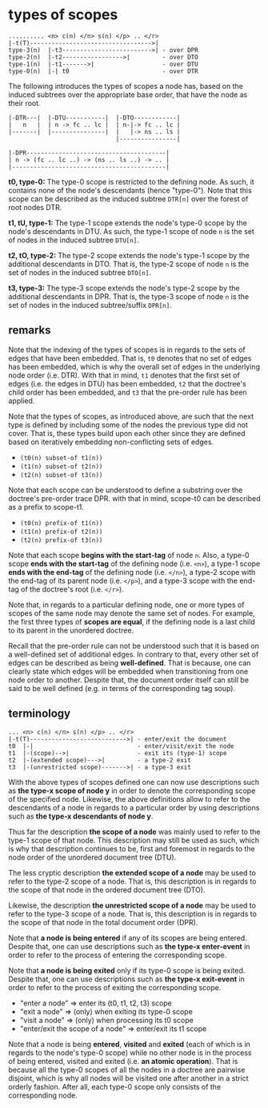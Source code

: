 
<!-- ======================================================================= -->
# types of scopes

```
.......... <n> c(n) </n> s(n) </p> .. </r>
|-t(T)---------------------------------->|
type-3(n)  |-t3------------------------->| - over DPR
type-2(n)  |-t2----------------->|         - over DTO
type-1(n)  |-t1------->|                   - over DTU
type-0(n)  |-| t0                          - over DTR
```

The following introduces the types of scopes a node has, based on the induced
subtrees over the appropriate base order, that have the node as their root.

```
|-DTR---|  |-DTU-----------|  |-DTO------------|
|   n   |  | n -> fc .. lc |  | n-|-> fc .. lc |
|-------|  |---------------|  |   |-> ns .. ls |
                              |----------------|

|-DPR---------------------------------------|
| n -> (fc .. lc ..) -> (ns .. ls ..) -> .. |
|-------------------------------------------|
```

**t0, type-0:** The type-0 scope is restricted to the defining node. As such,
it contains none of the node's descendants (hence "type-0"). Note that this
scope can be described as the induced subtree `DTR[n]` over the forest of
root nodes DTR.

**t1, tU, type-1:** The type-1 scope extends the node's type-0 scope by the
node's descendants in DTU. As such, the type-1 scope of node `n` is the set
of nodes in the induced subtree `DTU[n]`.

**t2, tO, type-2:** The type-2 scope extends the node's type-1 scope by the
additional descendants in DTO. That is, the type-2 scope of node `n` is the
set of nodes in the induced subtree `DTO[n]`.

**t3, type-3:** The type-3 scope extends the node's type-2 scope by the
additional descendants in DPR. That is, the type-3 scope of node `n` is
the set of nodes in the induced subtree/suffix `DPR[n]`.

<!-- ======================================================================= -->
## remarks

Note that the indexing of the types of scopes is in regards to the sets of
edges that have been embedded. That is, `t0` denotes that no set of edges has
been embedded, which is why the overall set of edges in the underlying node
order (i.e. DTR). With that in mind, `t1` denotes that the first set of edges
(i.e. the edges in DTU) has been embedded, `t2` that the doctree's child order
has been embedded, and `t3` that the pre-order rule has been applied.

Note that the types of scopes, as introduced above, are such that the next
type is defined by including some of the nodes the previous type did not
cover. That is, these types build upon each other since they are defined
based on iteratively embedding non-conflicting sets of edges.

* `(t0(n) subset-of t1(n))`
* `(t1(n) subset-of t2(n))`
* `(t2(n) subset-of t3(n))`

Note that each scope can be understood to define a substring over the doctree's
pre-order trace DPR. with that in mind, scope-t0 can be described as a prefix
to scope-t1.

* `(t0(n) prefix-of t1(n))`
* `(t1(n) prefix-of t2(n))`
* `(t2(n) prefix-of t3(n))`

Note that each scope **begins with the start-tag** of node `n`. Also, a type-0
scope **ends with the start-tag** of the defining node (i.e. `<n>`), a type-1
scope **ends with the end-tag** of the defining node (i.e. `</n>`), a type-2
scope with the end-tag of its parent node (i.e. `</p>`), and a type-3 scope
with the end-tag of the doctree's root (i.e. `</r>`).

Note that, in regards to a particular defining node, one or more types of
scopes of the same node may denote the same set of nodes. For example, the
first three types of **scopes are equal**, if the defining node is a last
child to its parent in the unordered doctree.

Recall that the pre-order rule can not be understood such that it is based on
a well-defined set of additional edges. In contrary to that, every other set
of edges can be described as being **well-defined**. That is because, one can
clearly state which edges will be embedded when transitioning from one node
order to another. Despite that, the document order itself can still be said
to be well defined (e.g. in terms of the corresponding tag soup).

<!-- ======================================================================= -->
## terminology

```
... <n> c(n) </n> s(n) </p> .. </r>
|-t(T)--------------------------->| - enter/exit the document
t0  |-|                             - enter/visit/exit the node
t1  |-(scope)-->|                   - exit its (type-1) scope
t2  |-(extended scope)--->|         - a type-2 exit
t3  |-(unrestricted scope)------->| - a type-3 exit
```

With the above types of scopes defined one can now use descriptions such as
**the type-x scope of node y** in order to denote the corresponding scope of
the specified node. Likewise, the above definitions allow to refer to the
descendants of a node in regards to a particular order by using descriptions
such as **the type-x descendants of node y**.

Thus far the description **the scope of a node** was mainly used to refer to
the type-1 scope of that node. This description may still be used as such,
which is why that description continues to be, first and foremost in regards
to the node order of the unordered document tree (DTU).

The less cryptic description **the extended scope of a node** may be used to
refer to the type-2 scope of a node. That is, this description is in regards
to the scope of that node in the ordered document tree (DTO).

Likewise, the description **the unrestricted scope of a node** may be used to
refer to the type-3 scope of a node. That is, this description is in regards
to the scope of that node in the total document order (DPR).

Note that **a node is being entered** if any of its scopes are being entered.
Despite that, one can use descriptions such as **the type-x enter-event** in
order to refer to the process of entering the corresponding scope.

Note that **a node is being exited** only if its type-0 scope is being exited.
Despite that, one can use descriptions such as **the type-x exit-event** in
order to refer to the process of exiting the corresponding scope.

* "enter a node" => enter its (t0, t1, t2, t3) scope
* "exit a node" => (only) when exiting its type-0 scope
* "visit a node" => (only) when processing its t0 scope
* "enter/exit the scope of a node" => enter/exit its t1 scope

Note that a node is being **entered**, **visited** and **exited** (each of
which is in regards to the node's type-0 scope) while no other node is in the
process of being entered, visited and exited (i.e. **an atomic operation**).
That is because all the type-0 scopes of all the nodes in a doctree are
pairwise disjoint, which is why all nodes will be visited one after another
in a strict orderly fashion. After all, each type-0 scope only consists of
the corresponding node.
